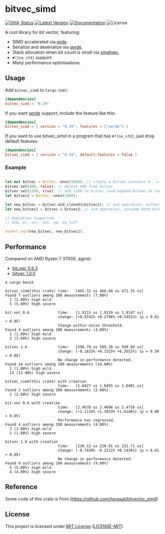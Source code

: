 # bitvec\_simd

[![GHA Status]][GitHub Actions] [![Latest Version]][crates.io] [![Documentation]][docs.rs] ![License]

A rust library for bit vector, featuring:
- SIMD accelerated via [wide](https://crates.io/crates/wide).
- Serialize and deserialize via [serde](https://crates.io/crates/serde).
- Stack allocation when bit count is small via [smallvec](https://crates.io/crates/smallvec).
- `#![no_std]` support.
- *Many* performance optimisations.

## Usage

Add `bitvec_simd` to `Cargo.toml`:

```toml
[dependencies]
bitvec_simd = "0.19"
```

If you want [serde](https://crates.io/crates/serde) support, include the feature like this:

```toml
[dependencies]
bitvec_simd = { version = "0.19", features = ["serde"] }
```

If you want to use bitvec_simd in a program that has `#![no_std]`, just drop default features:

```toml
[dependencies]
bitvec_simd = { version = "0.19", default-features = false }
```

### Example

```rust

let mut bitvec = BitVec::ones(1000); // create a bitvec contains 0 ..= 999
bitvec.set(900, false); // delete 900 from bitvec
bitvec.set(1200, true); // add 1200 to bitvec (and expand bitvec to length 1201)
let bitvec2 = BitVec::ones(1000);

let new_bitvec = bitvec.and_cloned(&bitvec2); // and operation, without consume
let new_bitvec2 = bitvec & bitvec2; // and operation, consume both bitvec

// Operation Supported:
// and, or, xor, not, eq, eq_left

assert_eq!(new_bitvec, new_bitvec2);
```

## Performance 

Compared on AMD Ryzen 7 3700X, aginst:

* [bit\_vec 0.6.3](https://crates.io/crates/bit-vec)
* [bitvec 1.0.0](https://crates.io/crates/bitvec)

```
$ cargo bench       

bitvec_simd(this crate) time:   [465.32 ns 468.04 ns 471.35 ns]
Found 7 outliers among 100 measurements (7.00%)
  2 (2.00%) high mild
  5 (5.00%) high severe

bit-vec 0.6             time:   [1.9115 us 1.9129 us 1.9147 us]
                        change: [+0.0742% +0.2796% +0.5452%] (p = 0.01 < 0.05)
                        Change within noise threshold.
Found 4 outliers among 100 measurements (4.00%)
  1 (1.00%) high mild
  3 (3.00%) high severe

bitvec 1.0              time:   [598.79 us 599.30 us 599.99 us]
                        change: [-0.1615% +0.1525% +0.3552%] (p = 0.30 > 0.05)
                        No change in performance detected.
Found 14 outliers among 100 measurements (14.00%)
  1 (1.00%) high mild
  13 (13.00%) high severe

bitvec_simd(this crate) with creation
                        time:   [1.6427 us 1.6455 us 1.6491 us]
Found 2 outliers among 100 measurements (2.00%)
  2 (2.00%) high severe

bit-vec 0.6 with creation
                        time:   [2.4678 us 2.4696 us 2.4716 us]
                        change: [+1.1134% +1.3933% +1.6146%] (p = 0.00 < 0.05)
                        Performance has regressed.
Found 4 outliers among 100 measurements (4.00%)
  3 (3.00%) high mild
  1 (1.00%) high severe

bitvec 1.0 with creation
                        time:   [220.12 us 220.81 us 221.71 us]
                        change: [-0.7438% -0.2211% +0.1436%] (p = 0.41 > 0.05)
                        No change in performance detected.
Found 9 outliers among 100 measurements (9.00%)
  5 (5.00%) high mild
  4 (4.00%) high severe
```

##

## Reference

Some code of this crate is from (https://github.com/horasal/bitvector_simd)

## License

This project is licensed under [MIT License](https://opensource.org/licenses/MIT)
  ([LICENSE-MIT](https://github.com/GCCFeli/bitvec_simd/blob/master/LICENSE)).

[GHA Status]: https://github.com/GCCFeli/bitvec_simd/actions/workflows/rust.yml/badge.svg?event=push
[GitHub Actions]: https://github.com/rust-random/rand/actions
[crates.io]: https://crates.io/crates/bitvec_simd
[Latest Version]: https://img.shields.io/crates/v/bitvec_simd.svg
[Documentation]: https://docs.rs/bitvec_simd/badge.svg
[docs.rs]: https://docs.rs/bitvec_simd
[License]: https://img.shields.io/crates/l/bitvec_simd.svg
